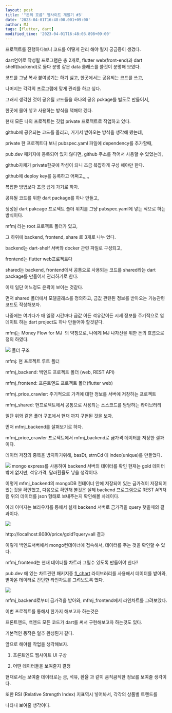 ```yaml
---
layout: post
title: '"돈의 흐름" 웹사이트 개발기 #3'
date: '2023-04-01T16:48:00.001+09:00'
author: MJ
tags: [flutter, dart]
modified_time: '2023-04-01T16:48:03.898+09:00'
---
```

프로젝트를 진행하다보니 코드를 어떻게 관리 해야 될지 궁금증이 생겼다.

dart언어로 작성될 프로그램은 총 2개로, flutter web(front-end)과 dart shelf(backend)로 둘다 분명 같은 data 클래스를 쓸것이 분명해 보였다.

코드를 그냥 복사 붙여넣기는 하기 싫고, 한곳에서는 공유되는 코드를 쓰고,

나머지는 각각의 프로그램에 맞게 관리를 하고 싶다.

  

그래서 생각한 것이 공유될 코드들을 하나의 공유 pckage를 별도로 만들어서,

한곳에 몰아 넣고 사용하는 방식을 택해야 겠다.

  

현재 모든 나의 프로젝트는 깃헙 private 프로젝트로 작업하고 있다.

github에 공유되는 코드를 올리고, 거기서 받아오는 방식을 생각해 봤는데,

private 한 프로젝트다 보니 pubspec.yaml 파일에 dependency를 추가할때,

pub.dev 패키지에 등록되어 있지 않다면, github 주소를 적어서 사용할 수 있었는데,

github자체가 private한곳에 작성이 되니 조금 복잡하게 구성 해야만 한다.

github에 deploy key를 등록하고 어쩌고,,,,,

  

복잡한 방법보다 조금 쉽게 가기로 하자.

공유될 코드를 위한 dart package를 하나 만들고,

생성된 dart pakcage 프로젝트 폴더 위치를 그냥 pubspec.yaml에 넣는 식으로 하는 방식이다.

  

mfmj 라는 root 프로젝트 폴더가 있고,

그 하위에 backend, frontend, share 로 3개로 나누 었다.

backend는 dart-shelf 서버와 docker 관련 파일로 구성되고,

frontend는 flutter web프로젝트다

shared는 backend, frontend에서 공통으로 사용되는 코드를 shared라는 dart package를 만들어서 관리하기로 한다.

  

이제 일단 어느정도 윤곽이 보이는 것같다.

  

먼저 shared 폴더에서 모델클래스를 정의하고, 금값 관련된 정보를 받아오는 기능관련 코드도 작성해보자.

나중에는 여기다가 매 일정 시간마다 금값 이든 석유값이든 시세 정보를 주기적으로 업데이트 하는 dart project도 하나 만들어야 할것같다.

  

mfmj는 Money Flow for MJ  의 약칭으로, 나에게 MJ 나자신을 위한 돈의 흐름으로 정의 하였다.

  

  
![](/assets/images/2023/04/01/1.png)
폴더 구조

mfmj: 현 프로젝트 루트 폴더

mfmj_backend: 백엔드 프로젝트 폴더 (web, REST API)

mfmj_frontend: 프론트엔드 프로젝트 폴더(flutter web)

mfmj_price_crawler: 주기적으로 가격에 대한 정보를 서버에 저장하는 프로젝트

mfmj_shared: 현프로젝트에서 공통으로 사용되는 소스코드를 담당하는 라이브러리

  
  

일단 위와 같은 폴더 구조에서 현재 까지 구현된 것을 보자.

  

먼저 mfmj\_backend를 살펴보기로 하자.

  

mfmj\_price\_crawler 프로젝트에서 mfmj\_backend로 금가격 데이터를 저장한 결과이다.

  

데이터 저장의 중복을 방지하기위해, basDt, strnCd 에 index(unique)를 만들었다.

  
![](/assets/images/2023/04/01/2.png)
mongo express를 사용하여 backend 서버의 데이터를 확인
현재는 gold 데이터 밖에 없지만, 석유가격, 달러환율도 넣을 생각이다.

  

이렇게 mfmj\_backend의 mongoDB 컨테이너 안에 저장되어 있는 금가격이 저장되어 있는것을 확인했고, 다음으로 확인해 볼것은 실제 backend 프로그램으로 REST API처럼 위의 데이터를 json 형태로 보내주는지 확인해볼 차례이다.

아래 이미지는 브라우저를 통해서 실제 backend 서버로 금가격을 query 햇을때의 결과이다.

![](/assets/images/2023/04/01/3.png)

http://localhost:8080/price/gold?query=all 결과

이렇게 백엔드서버에서 mongo컨테이너에 접속해서, 데이터를 주는 것을 확인할 수 있다.

mfmj\_frontend는 현재 데이터를 차트러 그릴수 있도록 만들어야 한다?


pub.dev 에 있는 차트관련 패키지중 [fl\_chart](https://pub.dev/packages/fl_chart) 라이브러리를 사용해서 데이터를 받아와, 받아온 데이터로 간단한 라인차트를 그려보도록 했다. 

![](/assets/images/2023/04/01/4.png)

mfmj\_backend로부터 금가격을 받아와, mfmj\_frontend에서 라인차트를 그려보았다.

  

  
이번 프로젝트를 통해서 한가지 해보고자 하는것은

  

프론트엔드, 백엔드 모든 코드가 dart를 써서 구현해보고자 하는것도 있다.

  

기본적인 동작은 얼추 완성된거 같다.

앞으로 해야될 작업을 생각해보자.

1. 프론트엔드 웹사이트 UI 구상

2. 어떤 데이터들을 보여줄지 결정

현재로서는 보여줄 데이터로는 금, 석유, 환율 과 같이 큼직큼직한 정보를 보여줄 생각이다.

또한 RSI (Relative Strength Index) 지표역시 넣어봐서, 각각의 상품별 트렌드를

나타내 보여줄 생각이다.